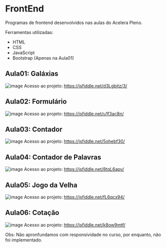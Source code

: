 # FrontEnd
Programas de frontend desenvolvidos nas aulas do Acelera Pleno.

Ferramentas utilizadas: 
* HTML
* CSS
* JavaScript
* Bootstrap (Apenas na Aula01)

## Aula01: Galáxias
![image](https://github.com/MayzaAlv/AceleraPleno-FrontEnd/assets/89316731/5e279789-3a37-443b-9964-f03f9ad1737a)
Acesso ao projeto: https://jsfiddle.net/d3Lgbjtz/3/

## Aula02: Formulário
![image](https://github.com/MayzaAlv/AceleraPleno-FrontEnd/assets/89316731/d844df80-f733-43aa-a094-3da1546d3f7c)
Acesso ao projeto: https://jsfiddle.net/u1f3ac8n/

## Aula03: Contador 
![image](https://github.com/MayzaAlv/AceleraPleno-FrontEnd/assets/89316731/5af6a7a5-b1e0-4928-b912-54ef0e12985f)
Acesso ao projeto: https://jsfiddle.net/5ohebf30/

## Aula04: Contador de Palavras
![image](https://github.com/MayzaAlv/AceleraPleno-FrontEnd/assets/89316731/7c7a51a2-a342-499b-9f8b-e1cfb62e5d0f)
Acesso ao projeto: https://jsfiddle.net/8tqL6apv/

## Aula05: Jogo da Velha
![image](https://github.com/MayzaAlv/AceleraPleno-FrontEnd/assets/89316731/6cdda113-cd41-4896-ac88-6e70a4320d37)
Acesso ao projeto: https://jsfiddle.net/fL6qcx94/

## Aula06: Cotação
![image](https://github.com/MayzaAlv/AceleraPleno-FrontEnd/assets/89316731/9a4f20a4-1d0f-4deb-a674-e8cb9c6faf73)
Acesso ao projeto: https://jsfiddle.net/k8ow9mtf/

Obs: Não apronfundamos com responsividade no curso, por enquanto, não foi implementado.
